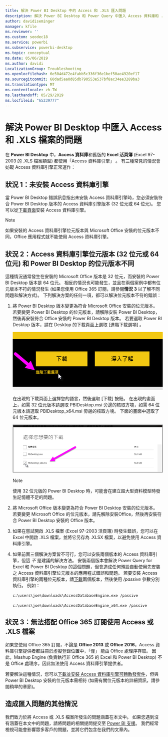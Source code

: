 ```yaml
---
title: 解決 Power BI Desktop 中的 Access 和 .XLS 匯入問題
description: 解決 Power BI Desktop 和 Power Query 中匯入 Access 資料庫和 .XLS 試算表的問題
author: davidiseminger
manager: kfile
ms.reviewer: ''
ms.custom: seodec18
ms.service: powerbi
ms.subservice: powerbi-desktop
ms.topic: conceptual
ms.date: 05/06/2019
ms.author: davidi
LocalizationGroup: Troubleshooting
ms.openlocfilehash: 6e504d472e4fabb5c336f36e1bef50ae4920ef17
ms.sourcegitcommit: 60dad5aa0d85db790553e537bf8ac34ee3289ba3
ms.translationtype: MT
ms.contentlocale: zh-TW
ms.lasthandoff: 05/29/2019
ms.locfileid: "65239777"
---
```

# <a name="resolve-issues-importing-access-and-xls-files-in-power-bi-desktop"></a>解決 Power BI Desktop 中匯入 Access 和 .XLS 檔案的問題
在 **Power BI Desktop** 中，**Access 資料庫**和舊版的 **Excel 活頁簿** (Excel 97-2003 的 .XLS 檔案類型) 都使用「Access 資料庫引擎」  。 有三種常見的情況會妨礙 Access 資料庫引擎正常運作：

## <a name="situation-1-no-access-database-engine-installed"></a>狀況 1：未安裝 Access 資料庫引擎
當 Power BI Desktop 錯誤訊息指出未安裝 Access 資料庫引擎時，您必須安裝符合 Power BI Desktop 版本的 Access 資料庫引擎版本 (32 位元或 64 位元)。 您可以從[下載頁面](http://www.microsoft.com/download/details.aspx?id=13255)安裝 Access 資料庫引擎。

>[!NOTE]
>如果安裝的 Access 資料庫引擎位元版本與 Microsoft Office 安裝的位元版本不同，Office 應用程式就不能使用 Access 資料庫引擎。

## <a name="situation-2-the-access-database-engine-bit-version-32-bit-or-64-bit-is-different-from-your-power-bi-desktop-bit-version"></a>狀況 2：Access 資料庫引擎位元版本 (32 位元或 64 位元) 和 Power BI Desktop 的位元版本不同
這種情況通常發生在安裝的 Microsoft Office 版本是 32 位元，而安裝的 Power BI Desktop 版本是 64 位元。 相反的情況也可能發生，並且在兩個案例中都有位元版本不符的情況發生 (如果您使用 Office 365 訂閱，請參閱**情況 3** 以了解不同問題和解決方式)。 下列解決方案的任何一項，都可以解決位元版本不符的錯誤︰

1. 將 Power BI Desktop 版本變更為符合 Microsoft Office 安裝的位元版本。 若要變更 Power BI Desktop 的位元版本，請解除安裝 Power BI Desktop，然後再安裝符合 Office 安裝的 Power BI Desktop 版本。 若要選取 Power BI Desktop 版本，請在 Desktop 的下載頁面上選取 [進階下載選項]  。
   
   ![](media/desktop-access-database-errors/desktop-access-errors-1.png)
   
   在出現的下載頁面上選擇您的語言，然後選取 [下載]  按鈕。 在出現的畫面上，如需 32 位元版本請選取 PBIDesktop.msi 旁邊的核取方塊，如需 64 位元版本請選取 PBIDesktop_x64.msi 旁邊的核取方塊。 下面的畫面中選取了 64 位元版本。
   
   ![](media/desktop-access-database-errors/desktop-access-errors-2.png)
   
   >[!NOTE]
   >使用 32 位元版的 Power BI Desktop 時，可能會在建立超大型資料模型時發生記憶體不足的問題。
2. 將 Microsoft Office 版本變更為符合 Power BI Desktop 安裝的位元版本。 若要變更 Microsoft Office 的位元版本，請先解除安裝Office，然後再安裝符合 Power BI Desktop 安裝的 Office 版本。
3. 如果在嘗試開啟 .XLS 檔案 (Excel 97-2003 活頁簿) 時發生錯誤，您可以在 Excel 中開啟 .XLS 檔案，並將它另存為 .XLSX 檔案，以避免使用 Access 資料庫引擎。
4. 如果前面三個解決方案皆不可行，您可以安裝兩個版本的 Access 資料庫引擎，但這 *不* 是建議的解決方法。 安裝兩個版本會解決 Power Query for Excel 和 Power BI Desktop 的這個問題，但會造成任何預設自動使用先安裝之 Access 資料庫引擎位元版本的應用程式錯誤和問題。 若要安裝 Access 資料庫引擎的兩種位元版本，請[下載](http://www.microsoft.com/download/details.aspx?id=13255)兩個版本，然後使用 */passive* 參數分別執行。 例如：
   
       c:\users\joe\downloads\AccessDatabaseEngine.exe /passive
   
       c:\users\joe\downloads\AccessDatabaseEngine_x64.exe /passive

## <a name="situation-3-trouble-using-access-or-xls-files-with-an-office-365-subscription"></a>狀況 3︰無法搭配 Office 365 訂閱使用 Access 或 .XLS 檔案
如果您使用 Office 365 訂閱，不論是 **Office 2013** 或 **Office 2016**，Access 資料庫引擎提供者都註冊於虛擬登錄位置中，「僅」  能由 Office 處理序存取。 因此，Mashup Engine (負責執行非 Office 365 的 Excel 和 Power BI Desktop) 不是 Office 處理序，因此無法使用 Access 資料庫引擎提供者。

若要解決這種情況，您可以[下載並安裝 Access 資料庫引擎可轉散發套件](http://www.microsoft.com/download/details.aspx?id=13255)，但與 Power BI Desktop 安裝的位元版本需相符 (如需有關位元版本的詳細資訊，請參閱稍早的章節)。

## <a name="other-situations-that-cause-import-issues"></a>造成匯入問題的其他情況
我們致力於將 Access 或 .XLS 檔案所發生的問題涵蓋在本文中。 如果您遇到沒有涵蓋在本文中的問題，請將問題的相關提問提交至 [Power BI 支援](https://powerbi.microsoft.com/support/)。 我們經常檢視可能會影響眾多客戶的問題，並將它們包含在我們的文章內。

